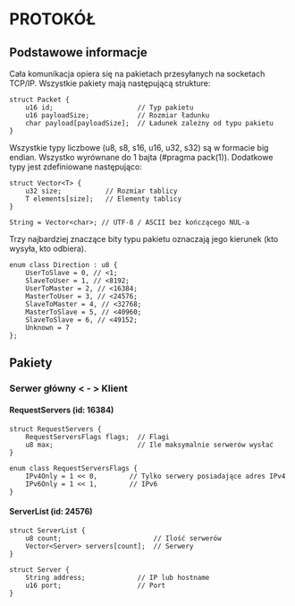 # PROTOKÓŁ

## Podstawowe informacje

Cała komunikacja opiera się na pakietach przesyłanych na socketach TCP/IP. Wszystkie pakiety mają następującą strukture:

    struct Packet {
        u16 id;                     // Typ pakietu
        u16 payloadSize;            // Rozmiar ładunku
        char payload[payloadSize];  // Ładunek zależny od typu pakietu
    }

Wszystkie typy liczbowe (u8, s8, s16, u16, u32, s32) są w formacie big endian. Wszystko wyrównane do 1 bajta (#pragma pack(1)). Dodatkowe typy jest zdefiniowane następująco:

    struct Vector<T> {
        u32 size;           // Rozmiar tablicy
        T elements[size];   // Elementy tablicy
    }
    
    String = Vector<char>; // UTF-8 / ASCII bez kończącego NUL-a

Trzy najbardziej znaczące bity typu pakietu oznaczają jego kierunek (kto wysyła, kto odbiera).

    enum class Direction : u8 {
        UserToSlave = 0, // <1;
        SlaveToUser = 1, // <8192;
        UserToMaster = 2, // <16384;
        MasterToUser = 3, // <24576;
        SlaveToMaster = 4, // <32768;
        MasterToSlave = 5, // <40960;
        SlaveToSlave = 6, // <49152;
        Unknown = 7
    };

## Pakiety

### Serwer główny < - > Klient

#### RequestServers (id: 16384)

    struct RequestServers {
        RequestServersFlags flags;  // Flagi
        u8 max;                     // Ile maksymalnie serwerów wysłać
    }
    
    enum class RequestServersFlags {
        IPv4Only = 1 << 0,        // Tylko serwery posiadające adres IPv4
        IPv6Only = 1 << 1,        // IPv6
    }    

#### ServerList (id: 24576)

    struct ServerList {
        u8 count;                       // Ilość serwerów
        Vector<Server> servers[count];  // Serwery
    }
    
    struct Server {
        String address;             // IP lub hostname
        u16 port;                   // Port
    }

